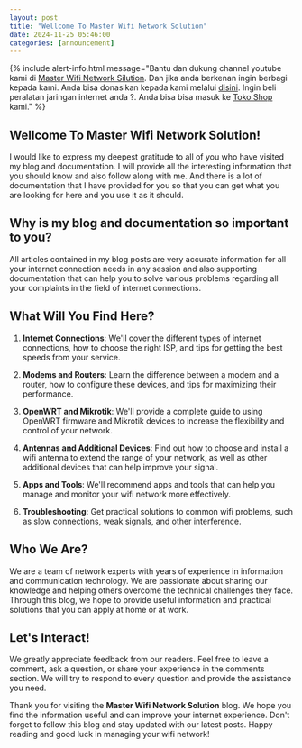 ```yaml
---
layout: post
title: "Wellcome To Master Wifi Network Solution"
date: 2024-11-25 05:46:00
categories: [announcement]
---
```


{% include alert-info.html message="Bantu dan dukung channel youtube kami di <a href='https://youtube.com/@masterwifinetworksolution?sub_confirmation=1'>Master Wifi Network Silution</a>. Dan jika anda berkenan ingin berbagi kepada kami. Anda bisa donasikan kepada kami melalui <a href='/donate.html'>disini</a>. Ingin beli peralatan jaringan internet anda ?. Anda bisa bisa masuk ke <a href='https://shpe.site/tokobeberkah'>Toko Shop</a> kami." %}

## Wellcome To Master Wifi Network Solution!

I would like to express my deepest gratitude to all of you who have visited my blog and documentation. I will provide all the interesting information that you should know and also follow along with me. And there is a lot of documentation that I have provided for you so that you can get what you are looking for here and you use it as it should.

## Why is my blog and documentation so important to you?

All articles contained in my blog posts are very accurate information for all your internet connection needs in any session and also supporting documentation that can help you to solve various problems regarding all your complaints in the field of internet connections.

## What Will You Find Here?

1. **Internet Connections**: We'll cover the different types of internet connections, how to choose the right ISP, and tips for getting the best speeds from your service.

1. **Modems and Routers**: Learn the difference between a modem and a router, how to configure these devices, and tips for maximizing their performance.

1. **OpenWRT and Mikrotik**: We'll provide a complete guide to using OpenWRT firmware and Mikrotik devices to increase the flexibility and control of your network.

1. **Antennas and Additional Devices**: Find out how to choose and install a wifi antenna to extend the range of your network, as well as other additional devices that can help improve your signal.

1. **Apps and Tools**: We'll recommend apps and tools that can help you manage and monitor your wifi network more effectively.

1. **Troubleshooting**: Get practical solutions to common wifi problems, such as slow connections, weak signals, and other interference.

## Who We Are?

We are a team of network experts with years of experience in information and communication technology. We are passionate about sharing our knowledge and helping others overcome the technical challenges they face. Through this blog, we hope to provide useful information and practical solutions that you can apply at home or at work.

## Let's Interact!

We greatly appreciate feedback from our readers. Feel free to leave a comment, ask a question, or share your experience in the comments section. We will try to respond to every question and provide the assistance you need.

Thank you for visiting the **Master Wifi Network Solution** blog. We hope you find the information useful and can improve your internet experience. Don't forget to follow this blog and stay updated with our latest posts. Happy reading and good luck in managing your wifi network!

